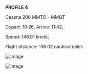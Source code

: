 **PROFILE 4**

Cessna 206 MMTO - MMQT

Depart: 10:26, Arrive: 11:42;

Speed: 146.01 knots;

Flight distance: 136.02 nautical miles

![image](https://github.com/user-attachments/assets/9962e11e-0a84-49bd-908b-44295b05b776)

![image](https://github.com/user-attachments/assets/02c6d866-6015-4d29-86c2-946dc0554f03)
